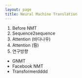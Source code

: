 ```yaml
---
layout: page
title: Neural Machine Translation
---
```


1. Before NMT
2. Sequence2sequence
3. Attention (바다나우)
4. Attention (뤙)
5. 연구방향
  - GNMT
  - Facebook NMT
  - Transformerdddd
